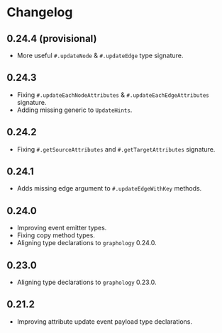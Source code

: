 # Changelog

## 0.24.4 (provisional)

- More useful `#.updateNode` & `#.updateEdge` type signature.

## 0.24.3

- Fixing `#.updateEachNodeAttributes` & `#.updateEachEdgeAttributes` signature.
- Adding missing generic to `UpdateHints`.

## 0.24.2

- Fixing `#.getSourceAttributes` and `#.getTargetAttributes` signature.

## 0.24.1

- Adds missing edge argument to `#.updateEdgeWithKey` methods.

## 0.24.0

- Improving event emitter types.
- Fixing copy method types.
- Aligning type declarations to `graphology` 0.24.0.

## 0.23.0

- Aligning type declarations to `graphology` 0.23.0.

## 0.21.2

- Improving attribute update event payload type declarations.
